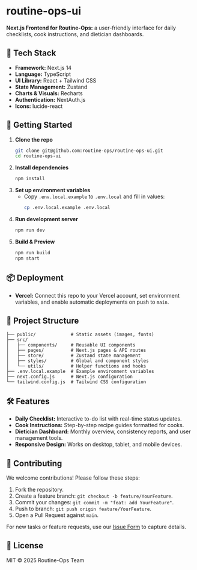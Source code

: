 # routine-ops-ui

**Next.js Frontend for Routine-Ops:** a user-friendly interface for daily checklists, cook instructions, and dietician dashboards.

## 🔧 Tech Stack
- **Framework:** Next.js 14
- **Language:** TypeScript
- **UI Library:** React + Tailwind CSS
- **State Management:** Zustand
- **Charts & Visuals:** Recharts
- **Authentication:** NextAuth.js
- **Icons:** lucide-react

## 🚀 Getting Started

1. **Clone the repo**
   ```bash
   git clone git@github.com:routine-ops/routine-ops-ui.git
   cd routine-ops-ui
   ```
2. **Install dependencies**
   ```bash
   npm install
   ```
3. **Set up environment variables**
   - Copy `.env.local.example` to `.env.local` and fill in values:
     ```bash
     cp .env.local.example .env.local
     ```
4. **Run development server**
   ```bash
   npm run dev
   ```
5. **Build & Preview**
   ```bash
   npm run build
   npm start
   ```

## 📦 Deployment
- **Vercel:** Connect this repo to your Vercel account, set environment variables, and enable automatic deployments on push to `main`.

## 📁 Project Structure
```
├── public/             # Static assets (images, fonts)
├── src/
│   ├── components/     # Reusable UI components
│   ├── pages/          # Next.js pages & API routes
│   ├── store/          # Zustand state management
│   ├── styles/         # Global and component styles
│   └── utils/          # Helper functions and hooks
├── .env.local.example  # Example environment variables
├── next.config.js      # Next.js configuration
└── tailwind.config.js  # Tailwind CSS configuration
```

## 🛠️ Features
- **Daily Checklist:** Interactive to-do list with real-time status updates.
- **Cook Instructions:** Step-by-step recipe guides formatted for cooks.
- **Dietician Dashboard:** Monthly overview, consistency reports, and user management tools.
- **Responsive Design:** Works on desktop, tablet, and mobile devices.

## 🤝 Contributing
We welcome contributions! Please follow these steps:
1. Fork the repository.
2. Create a feature branch: `git checkout -b feature/YourFeature`.
3. Commit your changes: `git commit -m "feat: add YourFeature"`.
4. Push to branch: `git push origin feature/YourFeature`.
5. Open a Pull Request against `main`.

For new tasks or feature requests, use our [Issue Form](.github/ISSUE_TEMPLATE/development.yml) to capture details.

## 📄 License
MIT © 2025 Routine-Ops Team
